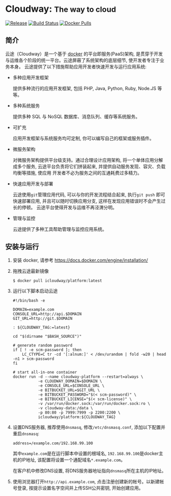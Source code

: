 Cloudway: <small>The way to cloud</small>
==========================================

[![Release](https://img.shields.io/github/release/cloudway/platform.svg)](https://github.com/cloudway/platform/releases/latest)
[![Build Status](https://travis-ci.org/cloudway/platform.svg?branch=develop)](https://travis-ci.org/cloudway/platform)
[![Docker Pulls](https://img.shields.io/docker/pulls/icloudway/platform.svg)](https://hub.docker.com/r/icloudway/platform/)

## 简介

云途（Cloudway）是一个基于 [docker](https://docker.com) 的平台即服务(PaaS)架构,
是贯穿于开发与运维各个阶段的统一平台。云途屏蔽了系统架构的底层细节, 使开发者专注于业务本身。
云途提供了以下措施帮助应用开发者快速开发与运行应用系统:

- 多种应用开发框架

  提供多种流行的应用开发框架, 包括 PHP, Java, Python, Ruby, Node.JS 等等。

- 多种系统服务

  提供多种 SQL 与 NoSQL 数据库、消息队列、缓存等系统服务。

- 可扩充

  应用开发框架与系统服务均可定制, 你可以编写自己的框架或服务插件。

- 微服务架构

  对微服务架构提供平台级支持。通过合理设计应用架构, 将一个单体应用分解成多个服务,
  云途平台负责将它们拼装起来, 并提供自动服务发现、容灾、负载均衡等措施, 使应用
  开发者不必为服务之间的互通耗费过多精力。

- 快速应用开发与部署

  云途使用`git`管理应用代码, 可以与你的开发流程结合起来, 执行`git push`
  即可快速部署应用, 并且可以随时切换应用分支, 这样在发现应用错误时不会产生过长的停顿。
  云途平台使得开发与运维不再泾渭分明。

- 管理与监控

  云途提供了多种工具帮助管理与监控应用系统。

## 安装与运行

1. 安装 docker, 请参考 https://docs.docker.com/engine/installation/

2. 拖拽云途最新镜像

    ```shell
    $ docker pull icloudway/platform:latest
    ```

3. 运行以下脚本启动云途

    ```shell
    #!/bin/bash -e

    DOMAIN=example.com
    CONSOLE_URL=http://api.$DOMAIN
    GIT_URL=http://git.$DOMAIN

    : ${CLOUDWAY_TAG:=latest}

    cd "$(dirname "$BASH_SOURCE")"

    # generate random password
    if [ ! -e scm-password ]; then
        LC_CTYPE=C tr -cd '[:alnum:]' < /dev/urandom | fold -w20 | head -n1 > scm-password
    fi

    # start all-in-one container
    docker run -d --name cloudway-platform --restart=always \
               -e CLOUDWAY_DOMAIN=$DOMAIN \
               -e CONSOLE_URL=$CONSOLE_URL \
               -e BITBUCKET_URL=$GIT_URL \
               -e BITBUCKET_PASSWORD="$(< scm-password)" \
               -e BITBUCKET_LICENSE="$(< scm-license)" \
               -v /var/run/docker.sock:/var/run/docker.sock:ro \
               -v cloudway-data:/data \
               -p 80:80 -p 7999:7999 -p 2200:2200 \
               icloudway/platform:${CLOUDWAY_TAG}
    ```

4. 设置DNS服务器, 推荐使用`dnsmasq`, 修改`/etc/dnsmasq.conf`, 添加以下配置并重启`dnsmasq`:

    ```
    address=/example.com/192.168.99.100
    ```

   其中`example.com`是在运行脚本中设置的根域名, `192.168.99.100`是docker主机的IP地址,
   该配置将设置一个通配域名`*.example.com`。

   在客户机中修改DNS设置, 将DNS服务器地址指向`dnsmasq`所在主机的IP地址。

5. 使用浏览器打开`http://api.example.com`, 点击注册创建新的帐号。以新建帐号登录,
按提示设置名字空间并上传SSH公共密钥, 开始创建应用。
